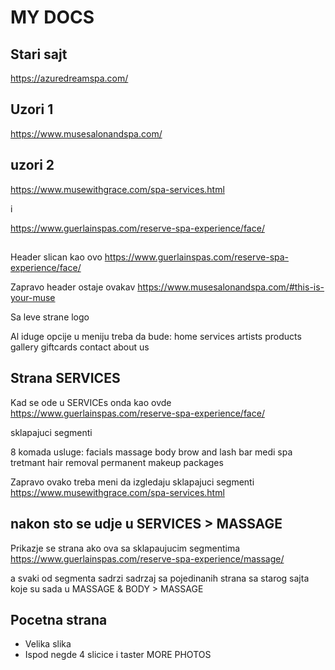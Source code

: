 # MY DOCS

## Stari sajt
https://azuredreamspa.com/

## Uzori 1
https://www.musesalonandspa.com/


## uzori 2
https://www.musewithgrace.com/spa-services.html

i

https://www.guerlainspas.com/reserve-spa-experience/face/


## 

Header slican kao ovo
https://www.guerlainspas.com/reserve-spa-experience/face/

Zapravo header ostaje ovakav 
https://www.musesalonandspa.com/#this-is-your-muse

Sa leve strane logo

Al iduge opcije u meniju treba da bude:
home
services
artists
products
gallery
giftcards
contact
about us



## Strana SERVICES
Kad se ode u SERVICEs onda kao ovde
https://www.guerlainspas.com/reserve-spa-experience/face/

sklapajuci segmenti

8 komada usluge:
facials
massage
body
brow and lash bar
medi spa tretmant
hair removal
permanent makeup
packages

Zapravo ovako treba meni da izgledaju sklapajuci segmenti
https://www.musewithgrace.com/spa-services.html


## nakon sto se udje u SERVICES > MASSAGE
Prikazje se strana ako ova sa sklapaujucim segmentima
https://www.guerlainspas.com/reserve-spa-experience/massage/

a svaki od segmenta sadrzi sadrzaj sa pojedinanih strana sa starog sajta koje su sada u MASSAGE & BODY > MASSAGE

## Pocetna strana
- Velika slika
- Ispod negde 4 slicice i taster MORE PHOTOS




